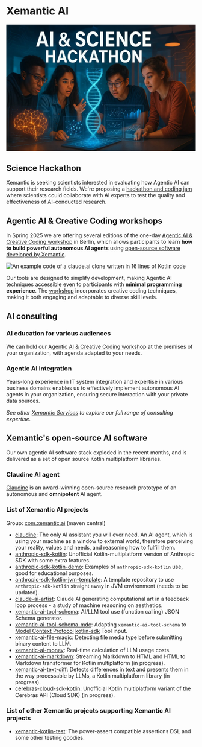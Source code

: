 # Xemantic AI

![AI-generated Science Hackathon banner](science-hackathon/images/xemantic-ai-science-hackathon.webp)

## Science Hackathon

Xemantic is seeking scientists interested in evaluating how Agentic AI can support their research fields. We're proposing a [hackathon and coding jam](science-hackathon/) where scientists could collaborate with AI experts to test the quality and effectiveness of AI-conducted research.

## Agentic AI & Creative Coding workshops

In Spring 2025 we are offering several editions of the one-day [Agentic AI & Creative Coding workshop](workshops/) in Berlin, which allows participants to learn **how to build powerful autonomous AI agents** using [open-source software developed by Xemantic](#xemantics-open-source-ai-software).

![An example code of a claude.ai clone written in 16 lines of Kotlin code](https://xemantic.com/ai/workshops/images/AnthropicAiIn16LinesOfCode.webp)

Our tools are designed to simplify development, making Agentic AI techniques accessible even to participants with **minimal programming experience**. The [workshop](workshops/) incorporates creative coding techniques, making it both engaging and adaptable to diverse skill levels.

## AI consulting

### AI education for various audiences

We can hold our [Agentic AI & Creative Coding workshop](workshops/) at the premises of your organization, with agenda adapted to your needs.

### Agentic AI integration

Years-long experience in IT system integration and expertise in various business domains enables us to effectively implement autonomous AI agents in your organization, ensuring secure interaction with your private data sources.

*See other [Xemantic Services](../services/) to explore our full range of consulting expertise.*

## Xemantic's open-source AI software

Our own agentic AI software stack exploded in the recent months, and is delivered as a set of open source Kotlin multiplatform libraries.

### Claudine AI agent

[Claudine](claudine/) is an award-winning open-source research prototype of an autonomous and **omnipotent** AI agent.

<!-- include-start:https://raw.githubusercontent.com/xemantic/xemantic-ai/refs/heads/main/README.md -->
### List of Xemantic AI projects

Group: [com.xemantic.ai](https://central.sonatype.com/namespace/com.xemantic.ai) (maven central)

* [claudine](https://github.com/xemantic/claudine): The only AI assistant you will ever need. An AI agent, which is using your machine as a window to external world, therefore perceiving your reality, values and needs, and reasoning how to fulfill them.
* [anthropic-sdk-kotlin](https://github.com/xemantic/anthropic-sdk-kotlin): Unofficial Kotlin-multiplatform version of Anthropic SDK with some extra features.
* [anthropic-sdk-kotlin-demo](https://github.com/xemantic/anthropic-sdk-kotlin-demo): Examples of `anthropic-sdk-kotlin` use, good for educational purposes.
* [anthropic-sdk-kotlin-jvm-template](https://github.com/xemantic/anthropic-sdk-kotlin-jvm-template): A template repository to use `anthropic-sdk-kotlin` straight away in JVM environment (needs to be updated).
* [claude-ai-artist](https://github.com/xemantic/claude-ai-artist): Claude AI generating computational art in a feedback loop process - a study of machine reasoning on aesthetics.
* [xemantic-ai-tool-schema](https://github.com/xemantic/xemantic-ai-tool-schema): AI/LLM tool use (function calling) JSON Schema generator.
* [xemantic-ai-tool-schema-mdc](https://github.com/xemantic/xemantic-ai-money): Adapting `xemantic-ai-tool-schema` to [Model Context Protocol](https://modelcontextprotocol.io/) [kotlin-sdk](https://github.com/modelcontextprotocol/kotlin-sdk) Tool input.
* [xemantic-ai-file-magic](https://github.com/xemantic/xemantic-ai-file-magic): Detecting file media type before submitting binary content to LLM.
* [xemantic-ai-money](https://github.com/xemantic/xemantic-ai-money): Real-time calculation of LLM usage costs.
* [xemantic-ai-markdown](https://github.com/xemantic/xemantic-ai-markdown): Streaming Markdown to HTML and HTML to Markdown transformer for Kotlin multiplatform (in progress).
* [xemantic-ai-text-diff](https://github.com/xemantic/xemantic-ai-text-diff): Detects differences in text and presents them in the way processable by LLMs, a Kotlin multiplatform library (in progress).
* [cerebras-cloud-sdk-kotlin](https://github.com/xemantic/cerebras-cloud-sdk-kotlin): Unofficial Kotlin multiplatform variant of the Cerebras API (Cloud SDK) (in progress).

### List of other Xemantic projects supporting Xemantic AI projects

* [xemantic-kotlin-test](https://github.com/xemantic/xemantic-kotlin-test): The power-assert compatible assertions DSL and some other testing goodies.
<!-- include-end:https://raw.githubusercontent.com/xemantic/xemantic-ai/refs/heads/main/README.md -->
